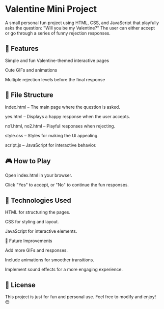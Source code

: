 # Valentine Mini Project

A small personal fun project using HTML, CSS, and JavaScript that playfully asks the question: "Will you be my Valentine?" The user can either accept or go through a series of funny rejection responses.

## 🚀 Features

Simple and fun Valentine-themed interactive pages

Cute GIFs and animations

Multiple rejection levels before the final response


## 📁 File Structure

index.html – The main page where the question is asked.

yes.html – Displays a happy response when the user accepts.

no1.html, no2.html – Playful responses when rejecting.

style.css – Styles for making the UI appealing.

script.js – JavaScript for interactive behavior.

## 🎮 How to Play

Open index.html in your browser.

Click "Yes" to accept, or "No" to continue the fun responses.



## 💖 Technologies Used

HTML for structuring the pages.

CSS for styling and layout.

JavaScript for interactive elements.

🎨 Future Improvements

Add more GIFs and responses.

Include animations for smoother transitions.

Implement sound effects for a more engaging experience.

## 📜 License

This project is just for fun and personal use. Feel free to modify and enjoy! 😊
